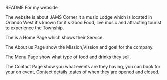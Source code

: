  README For my  webside

The website is about JAMS Corner it a music Lodge which is located in Orlando West it's known for it s Good Food, live music and attracting tourist to experience the Township.

The is a Home Page which shows their Service.

The About us Page show the Mission,Vission and goel for the company.

The Menu Page show what type of food and drinks they sell.

The Contact Page show you what events are they having, you can book for your on event, Contact details ,dates of when they are opened and closed.
